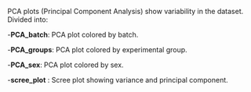 PCA plots (Principal Component Analysis) show variability in the dataset. 
Divided into:

-**PCA_batch**: PCA plot colored by batch.

-**PCA_groups**: PCA plot colored by experimental group.

-**PCA_sex**: PCA plot colored by sex.

-**scree_plot** : Scree plot showing variance and principal component.
